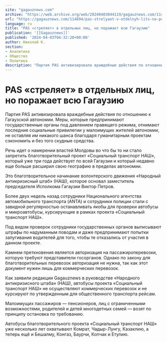 ```yaml
---
site: "gagauznews.com"
archive: "https://web.archive.org/web/20240403044119/gagauznews.com/114894/pas-strelyaet-v-otdelnyh-lits-no-porazhaet-vsyu-gagauziyu.html"
url: "https://gagauznews.com/114894/pas-strelyaet-v-otdelnyh-lits-no-porazhaet-vsyu-gagauziyu.html"
language: ru
title: "PAS «стреляет» в отдельных лиц, но поражает всю Гагаузию"
publication: '[[Gagauznews]]'
published: '2024-04-03T04:32:20+00:00'
author: Николай К.
section:
- Аналитика
- Общество
- Политика
description: "Партия PAS активизировала враждебные действия по отношению к Гагаузской автономии. Меры, которые предпринимают государственные органы под давлением правящего режима, отнимают последние социальные привилегии у малоимущих жителей автономии, не оставляя им никакого шанса благодаря гуманитарным проектам сэкономить и без того скудные средства. Речь идет о намерении властей Молдовы во что бы то ни стало запретить благотворительный проект «Социальный транспорт НАШ», который уже три года действует по всей Гагаузии и который недавно еще больше расширил свою географию в пределах автономии. Это благотворительное начинание волонтерского движения «Народный антикризисный штаб» (НАШ), которое основал заместитель председателя Исполкома Гагаузии Виктор Петров. Более двух недель назад сотрудники […]"
---
```


# PAS «стреляет» в отдельных лиц, но поражает всю Гагаузию

Партия PAS активизировала враждебные действия по отношению к Гагаузской автономии. Меры, которые предпринимают государственные органы под давлением правящего режима, отнимают последние социальные привилегии у малоимущих жителей автономии, не оставляя им никакого шанса благодаря гуманитарным проектам сэкономить и без того скудные средства.

Речь идет о намерении властей Молдовы во что бы то ни стало запретить благотворительный проект «Социальный транспорт НАШ», который уже три года действует по всей Гагаузии и который недавно еще больше расширил свою географию в пределах автономии.

Это благотворительное начинание волонтерского движения «Народный антикризисный штаб» (НАШ), которое основал заместитель председателя Исполкома Гагаузии Виктор Петров.

Более двух недель назад сотрудники Национального агентства автомобильного транспорта (ANTA) и сотрудники полиции стали с завидной регулярностью останавливать якобы для проверки автобусы и микроавтобусы, курсирующие в рамках проекта «Социальный транспорт НАШ».

Под видом проверок сотрудники государственных органов выписывают штрафы по надуманным поводам и даже предпринимают попытки запугивания водителей для того, чтобы те отказались от участия в данном проекте.

Камнем преткновения является авторизация на пассажироперевозки, которую требуют представители госорганов. Однако по закону для благотворительных перевозок авторизация не нужна, так как этот документ нужен лишь для коммерческих перевозок.

Как заявили редакции Gagauznews в руководстве «Народного антикризисного штаба» (НАШ), автобусы проекта «Социальный транспорт НАШ» не осуществляют коммерческих перевозок и не курсируют по утвержденным для общественного транспорта рейсам.

Малоимущих пассажиров — пенсионеров, лиц с ограниченными возможностями, родителей и детей многодетных семей — возят по принципу остановка по требованию.

Автобусы благотворительного проекта «Социальный транспорт НАШ» уже несколько лет охватывают Комрат, Чадыр-Лунгу, Казаклию, а теперь ещё и Бешалму, Конгаз, Баурчи, Копчак и Етулию.